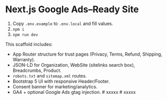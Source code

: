 # Next.js Google Ads–Ready Site

1. Copy `.env.example` to `.env.local` and fill values.
2. `npm i`
3. `npm run dev`

This scaffold includes:
- App Router structure for trust pages (Privacy, Terms, Refund, Shipping, Warranty).
- JSON-LD for Organization, WebSite (sitelinks search box), Breadcrumbs, Product.
- `robots.txt` and `sitemap.xml` routes.
- Bootstrap 5 UI with responsive Header/Footer.
- Consent banner for marketing/analytics.
- GA4 + optional Google Ads gtag injection.
#   x x x x x  
 #   x x x x x  
 